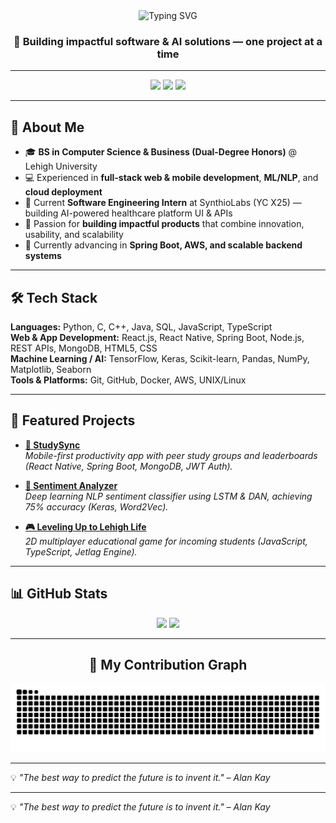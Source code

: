 <!-- Hybrid GitHub Profile README for Ishmum Zaman with rotating skill animation -->

<div align="center">
  <img src="https://readme-typing-svg.herokuapp.com?font=Fira+Code&weight=500&size=26&duration=3500&pause=800&color=58A6FF&center=true&vCenter=true&width=750&lines=Hi+there!+I'm+Ishmum+Zaman+👋;Full-Stack+Developer;Machine+Learning+Engineer;Game+Developer;CS+%26+Business+Honors+Student;Building+Impactful+Software+%26+AI+Solutions" alt="Typing SVG" />
</div>

<h3 align="center">🚀 Building impactful software & AI solutions — one project at a time</h3>

---

<p align="center">
<a href="mailto:ishmumz07@gmail.com"><img src="https://img.shields.io/badge/Email-D14836?style=for-the-badge&logo=gmail&logoColor=white" /></a>
<a href="https://www.linkedin.com/in/ishmum-zaman"><img src="https://img.shields.io/badge/LinkedIn-0077B5?style=for-the-badge&logo=linkedin&logoColor=white" /></a>
<a href="https://github.com/ishmumzaman"><img src="https://img.shields.io/badge/GitHub-100000?style=for-the-badge&logo=github&logoColor=white" /></a>
</p>

---

## 🚀 About Me
- 🎓 **BS in Computer Science & Business (Dual-Degree Honors)** @ Lehigh University  
- 💻 Experienced in **full-stack web & mobile development**, **ML/NLP**, and **cloud deployment**  
- 🔬 Current **Software Engineering Intern** at SynthioLabs (YC X25) — building AI-powered healthcare platform UI & APIs  
- 🎯 Passion for **building impactful products** that combine innovation, usability, and scalability  
- 🌱 Currently advancing in **Spring Boot, AWS, and scalable backend systems**  

---

## 🛠 Tech Stack
**Languages:** Python, C, C++, Java, SQL, JavaScript, TypeScript  
**Web & App Development:** React.js, React Native, Spring Boot, Node.js, REST APIs, MongoDB, HTML5, CSS  
**Machine Learning / AI:** TensorFlow, Keras, Scikit-learn, Pandas, NumPy, Matplotlib, Seaborn  
**Tools & Platforms:** Git, GitHub, Docker, AWS, UNIX/Linux  

---

## 📌 Featured Projects
- **[📱 StudySync](https://github.com/ishmumzaman/studysync-v0.1.0-alpha)**  
  *Mobile-first productivity app with peer study groups and leaderboards (React Native, Spring Boot, MongoDB, JWT Auth).*  

- **[🧠 Sentiment Analyzer](https://github.com/ishmumzaman/sentiment-analyzer-with-DAN-and-LTSM)**  
  *Deep learning NLP sentiment classifier using LSTM & DAN, achieving 75% accuracy (Keras, Word2Vec).*  

- **[🎮 Leveling Up to Lehigh Life](https://github.com/ishmumzaman/leveling-up-to-lehigh-life)**  
  *2D multiplayer educational game for incoming students (JavaScript, TypeScript, Jetlag Engine).*  

---

## 📊 GitHub Stats
<p align="center">
<img src="https://github-readme-stats.vercel.app/api?username=ishmumzaman&show_icons=true&theme=radical&count_private=true" height="150" />
<img src="https://github-readme-stats.vercel.app/api/top-langs/?username=ishmumzaman&layout=compact&theme=radical&count_private=true" height="150" />
</p>

---

<div align="center">
  <h2>🐍 My Contribution Graph</h2>
  <img src="https://raw.githubusercontent.com/Platane/snk/output/github-contribution-grid-snake.svg" />
</div>

---

💡 *"The best way to predict the future is to invent it." – Alan Kay*

</div>

---

💡 *"The best way to predict the future is to invent it." – Alan Kay*


